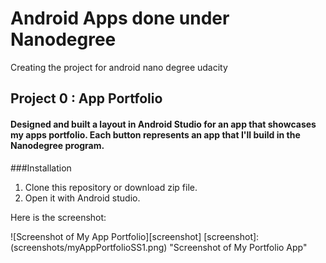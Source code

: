 # Android Apps done under Nanodegree
Creating the project for android nano degree udacity

## Project 0 : App Portfolio

#### Designed and built a layout in Android Studio for an app that showcases my apps portfolio. Each button represents an app that I'll build in the Nanodegree program.

###Installation
1. Clone this repository or download zip file.
2. Open it with Android studio.

Here is the screenshot:

![Screenshot of My App Portfolio][screenshot]
[screenshot]:
(screenshots/myAppPortfolioSS1.png)
"Screenshot of My Portfolio App"
